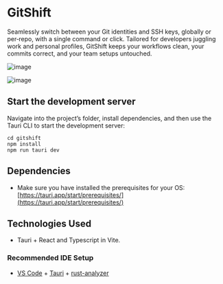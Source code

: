 # GitShift

Seamlessly switch between your Git identities and SSH keys, globally or per‐repo, with a single command or click. Tailored for developers juggling work and personal profiles, GitShift keeps your workflows clean, your commits correct, and your team setups untouched.

![image](https://github.com/user-attachments/assets/419882cd-9840-4ef1-a18c-18227e333a3e)

![image](https://github.com/user-attachments/assets/49e50579-244e-4b94-9e3b-dd15b92c6fde)


## Start the development server

Navigate into the project’s folder, install dependencies, and then use the Tauri CLI to start the development server:

```shell
cd gitshift
npm install
npm run tauri dev
```

## Dependencies

- Make sure you have installed the prerequisites for your OS: [https://tauri.app/start/prerequisites/](https://tauri.app/start/prerequisites/)

## Technologies Used

- Tauri + React and Typescript in Vite.

### Recommended IDE Setup

- [VS Code](https://code.visualstudio.com/) + [Tauri](https://marketplace.visualstudio.com/items?itemName=tauri-apps.tauri-vscode) + [rust-analyzer](https://marketplace.visualstudio.com/items?itemName=rust-lang.rust-analyzer)
